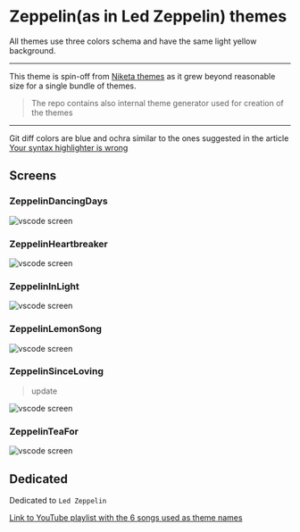 # Zeppelin(as in Led Zeppelin) themes

All themes use three colors schema and have the same light yellow background.

---

This theme is spin-off from [Niketa themes](https://marketplace.visualstudio.com/items?itemName=selfrefactor.Niketa-theme) as it grew beyond reasonable size for a single bundle of themes.

> The repo contains also internal theme generator used for creation of the themes

---

Git diff colors are blue and ochra similar to the ones suggested in the article [Your syntax highlighter is wrong](https://jameshfisher.com/2014/05/11/your-syntax-highlighter-is-wrong/)

## Screens

### ZeppelinDancingDays

![vscode screen](https://github.com/selfrefactor/zeppelin-themes/blob/master/files/dancing.days.png?raw=true)

### ZeppelinHeartbreaker

![vscode screen](https://github.com/selfrefactor/zeppelin-themes/blob/master/files/heartbreaker.png?raw=true)

### ZeppelinInLight

![vscode screen](https://github.com/selfrefactor/zeppelin-themes/blob/master/files/in.light.png?raw=true)

### ZeppelinLemonSong

![vscode screen](https://github.com/selfrefactor/zeppelin-themes/blob/master/files/lemon.song.png?raw=true)

### ZeppelinSinceLoving

> update

![vscode screen](https://github.com/selfrefactor/zeppelin-themes/blob/master/files/since.loving.png?raw=true)

### ZeppelinTeaFor

![vscode screen](https://github.com/selfrefactor/zeppelin-themes/blob/master/files/tea.for.png?raw=true)

## Dedicated

Dedicated to `Led Zeppelin`

[Link to YouTube playlist with the 6 songs used as theme names](https://www.youtube.com/playlist?list=PLGXlRErl-0jbZiT9L-h9YeR_RriHZwHLO)
